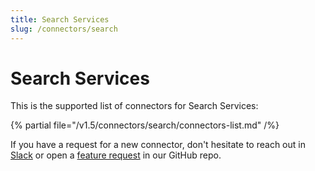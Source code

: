 ```yaml
---
title: Search Services
slug: /connectors/search
---
```


# Search Services

This is the supported list of connectors for Search Services:

{% partial file="/v1.5/connectors/search/connectors-list.md" /%}

If you have a request for a new connector, don't hesitate to reach out in [Slack](https://slack.open-metadata.org/) or
open a [feature request](https://github.com/open-metadata/OpenMetadata/issues/new/choose) in our GitHub repo.
